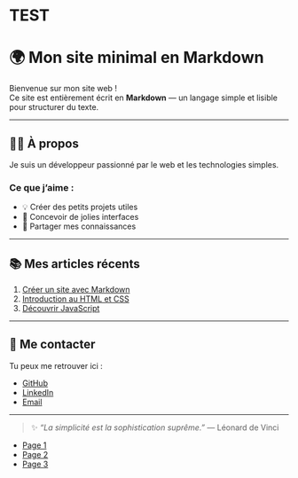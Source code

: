 # TEST
<!-- ======================= -->
<!--    index.md             -->
<!-- ======================= -->

# 🌍 Mon site minimal en Markdown

Bienvenue sur mon site web !  
Ce site est entièrement écrit en **Markdown** — un langage simple et lisible pour structurer du texte.

---

## 🧑‍💻 À propos

Je suis un développeur passionné par le web et les technologies simples.

### Ce que j’aime :
- 💡 Créer des petits projets utiles
- 🎨 Concevoir de jolies interfaces
- 🚀 Partager mes connaissances

---

## 📚 Mes articles récents

1. [Créer un site avec Markdown](#)
2. [Introduction au HTML et CSS](#)
3. [Découvrir JavaScript](#)

---

## 💬 Me contacter

Tu peux me retrouver ici :

- [GitHub](https://github.com/monprofil)
- [LinkedIn](https://linkedin.com/in/monprofil)
- [Email](mailto:contact@monsite.com)

---

> ✨ *“La simplicité est la sophistication suprême.”* — Léonard de Vinci

- [Page 1](page1.md)
- [Page 2](page2.md)
- [Page 3](page3.md)

